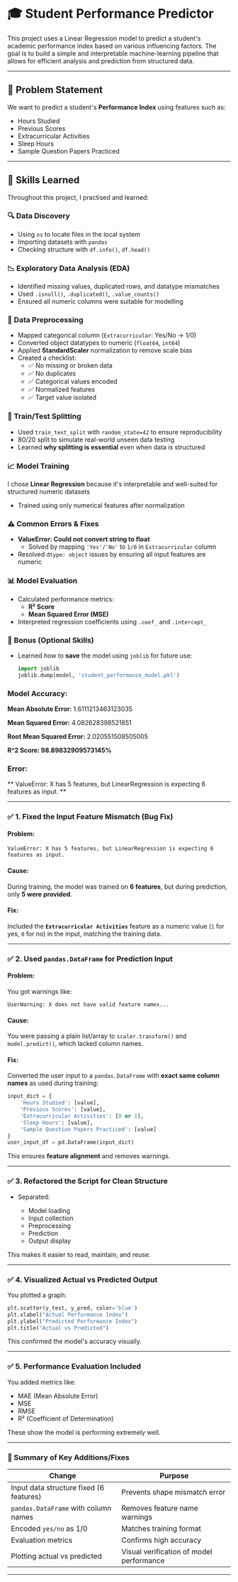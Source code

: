 # 🎓 Student Performance Predictor

This project uses a Linear Regression model to predict a student's academic performance index based on various influencing factors. The goal is to build a simple and interpretable machine-learning pipeline that allows for efficient analysis and prediction from structured data.

---

## 📌 Problem Statement

We want to predict a student's **Performance Index** using features such as:
- Hours Studied
- Previous Scores
- Extracurricular Activities
- Sleep Hours
- Sample Question Papers Practiced

---

## 🧠 Skills Learned

Throughout this project, I practised and learned:

### 🔍 Data Discovery
- Using `os` to locate files in the local system
- Importing datasets with `pandas`
- Checking structure with `df.info()`, `df.head()`

### 📉 Exploratory Data Analysis (EDA)
- Identified missing values, duplicated rows, and datatype mismatches
- Used `.isnull()`, `.duplicated()`, `.value_counts()`
- Ensured all numeric columns were suitable for modelling

### 🧼 Data Preprocessing
- Mapped categorical column (`Extracurricular`: Yes/No → 1/0)
- Converted object datatypes to numeric (`float64`, `int64`)
- Applied **StandardScaler** normalization to remove scale bias
- Created a checklist:
  - ✅ No missing or broken data
  - ✅ No duplicates
  - ✅ Categorical values encoded
  - ✅ Normalized features
  - ✅ Target value isolated

### 🧪 Train/Test Splitting
- Used `train_test_split` with `random_state=42` to ensure reproducibility
- 80/20 split to simulate real-world unseen data testing
- Learned **why splitting is essential** even when data is structured

### 📈 Model Training
I chose **Linear Regression** because it's interpretable and well-suited for structured numeric datasets
- Trained using only numerical features after normalization

### ⚠️ Common Errors & Fixes
- **ValueError: Could not convert string to float**
  - Solved by mapping `'Yes'/'No'` to `1/0` in `Extracurricular` column
- Resolved `dtype: object` issues by ensuring all input features are numeric

### 📊 Model Evaluation
- Calculated performance metrics:
  - **R² Score**
  - **Mean Squared Error (MSE)**
- Interpreted regression coefficients using `.coef_` and `.intercept_`

### 💾 Bonus (Optional Skills)
- Learned how to **save** the model using `joblib` for future use:
  ```python
  import joblib
  joblib.dump(model, 'student_performance_model.pkl')

### Model Accuracy:  
**Mean Absolute Error:** 1.6111213463123035

**Mean Squared Error:** 4.082628398521851

**Root Mean Squared Error:** 2.020551508505005

**R^2 Score: 98.89832909573145%**


### Error:
** ValueError: X has 5 features, but LinearRegression is expecting 6 features as input. **

---

### ✅ 1. **Fixed the Input Feature Mismatch (Bug Fix)**

#### **Problem:**

```
ValueError: X has 5 features, but LinearRegression is expecting 6 features as input.
```

#### **Cause:**

During training, the model was trained on **6 features**, but during prediction, only **5 were provided**.

#### **Fix:**

Included the **`Extracurricular Activities`** feature as a numeric value (`1` for yes, `0` for no) in the input, matching the training data.

---

### ✅ 2. **Used `pandas.DataFrame` for Prediction Input**

#### **Problem:**

You got warnings like:

```
UserWarning: X does not have valid feature names...
```

#### **Cause:**

You were passing a plain list/array to `scaler.transform()` and `model.predict()`, which lacked column names.

#### **Fix:**

Converted the user input to a `pandas.DataFrame` with **exact same column names** as used during training:

```python
input_dict = {
    'Hours Studied': [value],
    'Previous Scores': [value],
    'Extracurricular Activities': [0 or 1],
    'Sleep Hours': [value],
    'Sample Question Papers Practiced': [value]
}
user_input_df = pd.DataFrame(input_dict)
```

This ensures **feature alignment** and removes warnings.

---

### ✅ 3. **Refactored the Script for Clean Structure**

* Separated:

  * Model loading
  * Input collection
  * Preprocessing
  * Prediction
  * Output display

This makes it easier to read, maintain, and reuse.

---

### ✅ 4. **Visualized Actual vs Predicted Output**

You plotted a graph:

```python
plt.scatter(y_test, y_pred, color='blue')
plt.xlabel("Actual Performance Index")
plt.ylabel("Predicted Performance Index")
plt.title("Actual vs Predicted")
```

This confirmed the model's accuracy visually.

---

### ✅ 5. **Performance Evaluation Included**

You added metrics like:

* MAE (Mean Absolute Error)
* MSE
* RMSE
* R² (Coefficient of Determination)

These show the model is performing extremely well.

---

### 🔁 Summary of Key Additions/Fixes

| Change                                  | Purpose                                  |
| --------------------------------------- | ---------------------------------------- |
| Input data structure fixed (6 features) | Prevents shape mismatch error            |
| `pandas.DataFrame` with column names    | Removes feature name warnings            |
| Encoded `yes/no` as 1/0                 | Matches training format                  |
| Evaluation metrics                      | Confirms high accuracy                   |
| Plotting actual vs predicted            | Visual verification of model performance |

---
